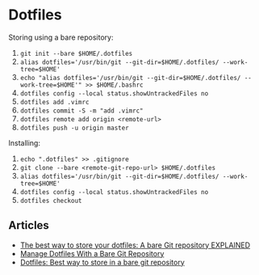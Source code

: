 # Dotfiles

Storing using a bare repository:
1. ```git init --bare $HOME/.dotfiles```
2. ```alias dotfiles='/usr/bin/git --git-dir=$HOME/.dotfiles/ --work-tree=$HOME'```
3. ```echo "alias dotfiles='/usr/bin/git --git-dir=$HOME/.dotfiles/ --work-tree=$HOME'" >> $HOME/.bashrc```
4. ```dotfiles config --local status.showUntrackedFiles no```
5. ```dotfiles add .vimrc```
6. ```dotfiles commit -S -m "add .vimrc"```
7. ```dotfiles remote add origin <remote-url>```
8. ```dotfiles push -u origin master```

Installing:
1. ```echo ".dotfiles" >> .gitignore```
2. ```git clone --bare <remote-git-repo-url> $HOME/.dotfiles```
3. ```alias dotfiles='/usr/bin/git --git-dir=$HOME/.dotfiles/ --work-tree=$HOME'```
4. ```dotfiles config --local status.showUntrackedFiles no```
5. ```dotfiles checkout```

## Articles
* [The best way to store your dotfiles: A bare Git repository EXPLAINED](https://www.ackama.com/what-we-think/the-best-way-to-store-your-dotfiles-a-bare-git-repository-explained/)
* [Manage Dotfiles With a Bare Git Repository](https://harfangk.github.io/2016/09/18/manage-dotfiles-with-a-git-bare-repository.html)
* [Dotfiles: Best way to store in a bare git repository](https://www.atlassian.com/git/tutorials/dotfiles)
